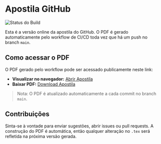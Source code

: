 # Apostila GitHub

![Status do Build](https://github.com/ep-aero-ufsm/apostila-github/actions/workflows/latex.yml/badge.svg)

Esta é a versão online da apostila do GitHub. O PDF é gerado automaticamente pelo workflow de CI/CD toda vez que há um push no branch `main`.

## Como acessar o PDF

O PDF gerado pelo workflow pode ser acessado publicamente neste link:

- **Visualizar no navegador:** [Abrir Apostila](https://github.com/ep-aero-ufsm/apostila-github/blob/main/apostila_github.pdf)  
- **Baixar PDF:** [Download Apostila](https://github.com/ep-aero-ufsm/apostila-github/raw/main/apostila_github.pdf) 

> Nota: O PDF é atualizado automaticamente a cada commit no branch `main`.

## Contribuições

Sinta-se à vontade para enviar sugestões, abrir issues ou pull requests. A construção do PDF é automática, então qualquer alteração no `.tex` será refletida na próxima versão gerada.
